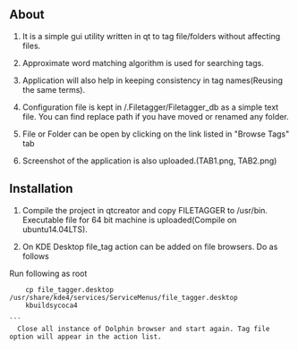 About
------------------------------------

  1. It is a simple gui utility written in qt to tag file/folders without affecting files.
  
  2. Approximate word matching algorithm is used for searching tags.

  3. Application will also help in keeping consistency in tag names(Reusing the same terms).

  4. Configuration file is kept in <home directory>/.Filetagger/Filetagger_db as a simple text file. You can find replace path if you have moved or renamed any folder.

  5. File or Folder can be open by clicking on the link listed in "Browse Tags" tab

  6. Screenshot of the application is also uploaded.(TAB1.png, TAB2.png)

  

Installation
------------------------------------

  1. Compile the project in qtcreator and copy FILETAGGER to /usr/bin. Executable file for 64 bit machine is uploaded(Compile on ubuntu14.04LTS). 
  
  2. On KDE Desktop file_tag action can be added on file browsers. Do as follows 
  


Run following as root 
````
    cp file_tagger.desktop /usr/share/kde4/services/ServiceMenus/file_tagger.desktop
    kbuildsycoca4

```
  Close all instance of Dolphin browser and start again. Tag file option will appear in the action list.